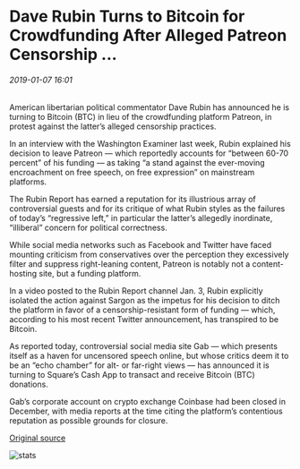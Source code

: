 # Dave Rubin Turns to Bitcoin for Crowdfunding After Alleged Patreon Censorship ...

###### 2019-01-07 16:01

American libertarian political commentator Dave Rubin has announced he is turning to Bitcoin (BTC) in lieu of the crowdfunding platform Patreon, in protest against the latter’s alleged censorship practices.

In an interview with the Washington Examiner last week, Rubin explained his decision to leave Patreon — which reportedly accounts for “between 60-70 percent” of his funding — as taking “a stand against the ever-moving encroachment on free speech, on free expression” on mainstream platforms.

The Rubin Report has earned a reputation for its illustrious array of controversial guests and for its critique of what Rubin styles as the failures of today’s “regressive left,” in particular the latter’s allegedly inordinate, “illiberal” concern for political correctness.

While social media networks such as Facebook and Twitter have faced mounting criticism from conservatives over the perception they excessively filter and suppress right-leaning content, Patreon is notably not a content-hosting site, but a funding platform.

In a video posted to the Rubin Report channel Jan. 3, Rubin explicitly isolated the action against Sargon as the impetus for his decision to ditch the platform in favor of a censorship-resistant form of funding — which, according to his most recent Twitter announcement, has transpired to be Bitcoin.

As reported today, controversial social media site Gab — which presents itself as a haven for uncensored speech online, but whose critics deem it to be an “echo chamber” for alt- or far-right views — has announced it is turning to Square’s Cash App to transact and receive Bitcoin (BTC) donations.

Gab’s corporate account on crypto exchange Coinbase had been closed in December, with media reports at the time citing the platform’s contentious reputation as possible grounds for closure.

[Original source](https://cointelegraph.com/news/dave-rubin-turns-to-bitcoin-for-crowdfunding-after-alleged-patreon-censorship)

![stats](https://c.statcounter.com/11760860/0/a89fa40b/1/ "stats")